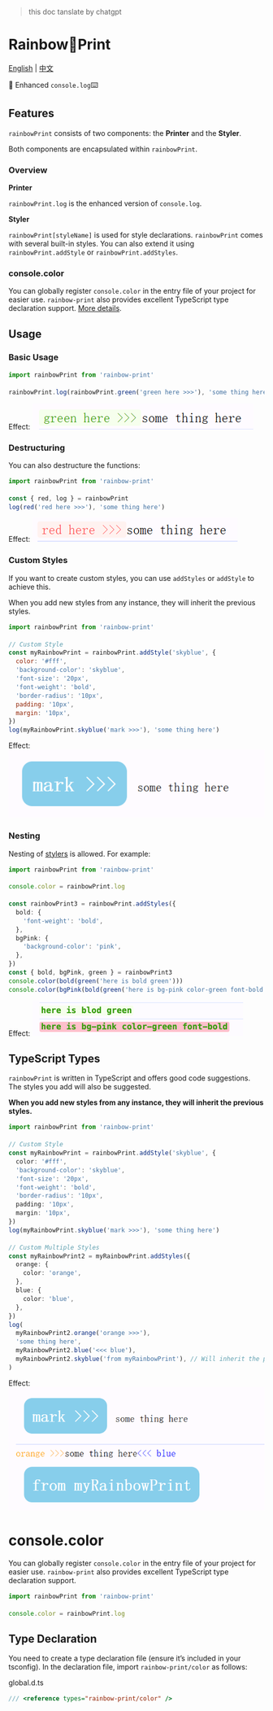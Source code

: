 > this doc tanslate by chatgpt

# Rainbow🌈Print

[English](./) | [中文](https://github.com/Licheung228/rainbow-print/blob/main/docs/cn.md)

🌈 Enhanced `console.log`⌨️

## Features

`rainbowPrint` consists of two components: the **Printer** and the **Styler**.

Both components are encapsulated within `rainbowPrint`.

### Overview

**Printer**

`rainbowPrint.log` is the enhanced version of `console.log`.

**Styler**

`rainbowPrint[styleName]` is used for style declarations. `rainbowPrint` comes with several built-in styles. You can also extend it using `rainbowPrint.addStyle` or `rainbowPrint.addStyles`.

### console.color

You can globally register `console.color` in the entry file of your project for easier use. `rainbow-print` also provides excellent TypeScript type declaration support. [More details](#consolecolor-1).

## Usage

### Basic Usage

```js
import rainbowPrint from 'rainbow-print'

rainbowPrint.log(rainbowPrint.green('green here >>>'), 'some thing here')
```

Effect:
![alt github picture](docs/imgs/image_1.png)

### Destructuring

You can also destructure the functions:

```js
import rainbowPrint from 'rainbow-print'

const { red, log } = rainbowPrint
log(red('red here >>>'), 'some thing here')
```

Effect:
![alt github picture](docs/imgs/image_2.png)

### Custom Styles

If you want to create custom styles, you can use `addStyles` or `addStyle` to achieve this.

When you add new styles from any instance, they will inherit the previous styles.

```js
import rainbowPrint from 'rainbow-print'

// Custom Style
const myRainbowPrint = rainbowPrint.addStyle('skyblue', {
  color: '#fff',
  'background-color': 'skyblue',
  'font-size': '20px',
  'font-weight': 'bold',
  'border-radius': '10px',
  padding: '10px',
  margin: '10px',
})
log(myRainbowPrint.skyblue('mark >>>'), 'some thing here')
```

Effect:
![alt github picture](docs/imgs/image_3.png)

### Nesting

Nesting of [stylers](#overview) is allowed. For example:

```ts
import rainbowPrint from 'rainbow-print'

console.color = rainbowPrint.log

const rainbowPrint3 = rainbowPrint.addStyles({
  bold: {
    'font-weight': 'bold',
  },
  bgPink: {
    'background-color': 'pink',
  },
})
const { bold, bgPink, green } = rainbowPrint3
console.color(bold(green('here is bold green')))
console.color(bgPink(bold(green('here is bg-pink color-green font-bold'))))
```

Effect:
![alt github picture](docs/imgs/image_5.png)

## TypeScript Types

`rainbowPrint` is written in TypeScript and offers good code suggestions. The styles you add will also be suggested.

**When you add new styles from any instance, they will inherit the previous styles.**

```ts
import rainbowPrint from 'rainbow-print'

// Custom Style
const myRainbowPrint = rainbowPrint.addStyle('skyblue', {
  color: '#fff',
  'background-color': 'skyblue',
  'font-size': '20px',
  'font-weight': 'bold',
  'border-radius': '10px',
  padding: '10px',
  margin: '10px',
})
log(myRainbowPrint.skyblue('mark >>>'), 'some thing here')

// Custom Multiple Styles
const myRainbowPrint2 = myRainbowPrint.addStyles({
  orange: {
    color: 'orange',
  },
  blue: {
    color: 'blue',
  },
})
log(
  myRainbowPrint2.orange('orange >>>'),
  'some thing here',
  myRainbowPrint2.blue('<<< blue'),
  myRainbowPrint2.skyblue('from myRainbowPrint'), // Will inherit the previous style
)
```

Effect:
![alt github picture](docs/imgs/image_4.png)

# console.color

You can globally register `console.color` in the entry file of your project for easier use. `rainbow-print` also provides excellent TypeScript type declaration support.

```ts
import rainbowPrint from 'rainbow-print'

console.color = rainbowPrint.log
```

## Type Declaration

You need to create a type declaration file (ensure it’s included in your tsconfig). In the declaration file, import `rainbow-print/color` as follows:

global.d.ts

```ts
/// <reference types="rainbow-print/color" />
```
